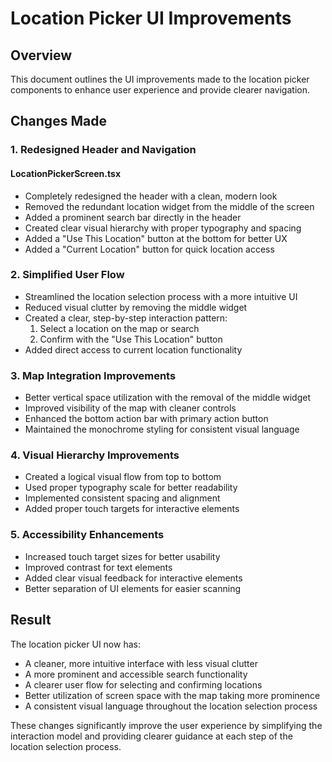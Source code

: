 # Location Picker UI Improvements

## Overview

This document outlines the UI improvements made to the location picker components to enhance user experience and provide clearer navigation.

## Changes Made

### 1. Redesigned Header and Navigation

#### LocationPickerScreen.tsx
- Completely redesigned the header with a clean, modern look
- Removed the redundant location widget from the middle of the screen
- Added a prominent search bar directly in the header
- Created clear visual hierarchy with proper typography and spacing
- Added a "Use This Location" button at the bottom for better UX
- Added a "Current Location" button for quick location access

### 2. Simplified User Flow

- Streamlined the location selection process with a more intuitive UI
- Reduced visual clutter by removing the middle widget 
- Created a clear, step-by-step interaction pattern:
  1. Select a location on the map or search
  2. Confirm with the "Use This Location" button
- Added direct access to current location functionality 

### 3. Map Integration Improvements

- Better vertical space utilization with the removal of the middle widget
- Improved visibility of the map with cleaner controls
- Enhanced the bottom action bar with primary action button
- Maintained the monochrome styling for consistent visual language

### 4. Visual Hierarchy Improvements

- Created a logical visual flow from top to bottom
- Used proper typography scale for better readability
- Implemented consistent spacing and alignment
- Added proper touch targets for interactive elements

### 5. Accessibility Enhancements

- Increased touch target sizes for better usability
- Improved contrast for text elements
- Added clear visual feedback for interactive elements
- Better separation of UI elements for easier scanning

## Result

The location picker UI now has:
- A cleaner, more intuitive interface with less visual clutter
- A more prominent and accessible search functionality
- A clearer user flow for selecting and confirming locations
- Better utilization of screen space with the map taking more prominence
- A consistent visual language throughout the location selection process

These changes significantly improve the user experience by simplifying the interaction model and providing clearer guidance at each step of the location selection process. 